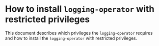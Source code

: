 # How to install `logging-operator` with restricted privileges

This document describes which privileges the `logging-operator` requires and how to install the `logging-operator`
with restricted privileges.

#
